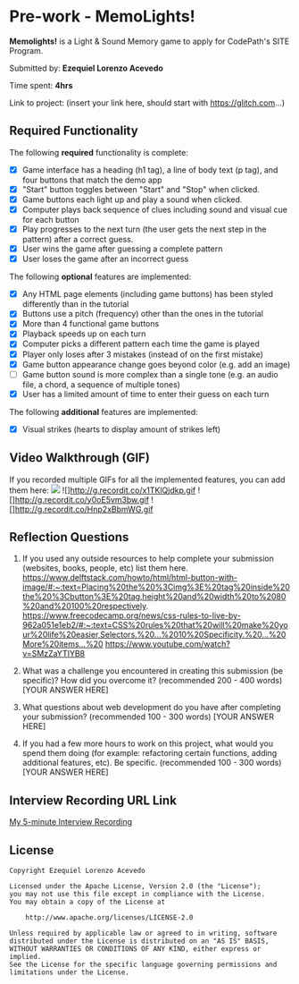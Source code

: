 # Pre-work - **MemoLights!**

**Memolights!** is a Light & Sound Memory game to apply for CodePath's SITE Program. 

Submitted by: **Ezequiel Lorenzo Acevedo**

Time spent:  **4hrs**

Link to project: (insert your link here, should start with https://glitch.com...)

## Required Functionality

The following **required** functionality is complete:

* [x] Game interface has a heading (h1 tag), a line of body text (p tag), and four buttons that match the demo app
* [x] "Start" button toggles between "Start" and "Stop" when clicked. 
* [x] Game buttons each light up and play a sound when clicked. 
* [x] Computer plays back sequence of clues including sound and visual cue for each button
* [x] Play progresses to the next turn (the user gets the next step in the pattern) after a correct guess. 
* [x] User wins the game after guessing a complete pattern
* [x] User loses the game after an incorrect guess

The following **optional** features are implemented:

* [x] Any HTML page elements (including game buttons) has been styled differently than in the tutorial
* [x] Buttons use a pitch (frequency) other than the ones in the tutorial
* [x] More than 4 functional game buttons
* [x] Playback speeds up on each turn
* [x] Computer picks a different pattern each time the game is played
* [x] Player only loses after 3 mistakes (instead of on the first mistake)
* [x] Game button appearance change goes beyond color (e.g. add an image)
* [ ] Game button sound is more complex than a single tone (e.g. an audio file, a chord, a sequence of multiple tones)
* [x] User has a limited amount of time to enter their guess on each turn

The following **additional** features are implemented:

- [x] Visual strikes (hearts to display amount of strikes left)

## Video Walkthrough (GIF)

If you recorded multiple GIFs for all the implemented features, you can add them here:
<img src="http://g.recordit.co/aGo87F3JbF.gif">
![]http://g.recordit.co/x1TKlQjdkp.gif
![]http://g.recordit.co/y0oE5vm3bw.gif
![]http://g.recordit.co/Hnp2xBbmWG.gif

## Reflection Questions
1. If you used any outside resources to help complete your submission (websites, books, people, etc) list them here. 
https://www.delftstack.com/howto/html/html-button-with-image/#:~:text=Placing%20the%20%3Cimg%3E%20tag%20inside%20the%20%3Cbutton%3E%20tag,height%20and%20width%20to%2080%20and%20100%20respectively.
https://www.freecodecamp.org/news/css-rules-to-live-by-962a051e1eb2/#:~:text=CSS%20rules%20that%20will%20make%20your%20life%20easier,Selectors.%20...%2010%20Specificity.%20...%20More%20items...%20
https://www.youtube.com/watch?v=SMzZaYTIYB8

2. What was a challenge you encountered in creating this submission (be specific)? How did you overcome it? (recommended 200 - 400 words) 
[YOUR ANSWER HERE]

3. What questions about web development do you have after completing your submission? (recommended 100 - 300 words) 
[YOUR ANSWER HERE]

4. If you had a few more hours to work on this project, what would you spend them doing (for example: refactoring certain functions, adding additional features, etc). Be specific. (recommended 100 - 300 words) 
[YOUR ANSWER HERE]



## Interview Recording URL Link

[My 5-minute Interview Recording](your-link-here)


## License

    Copyright Ezequiel Lorenzo Acevedo

    Licensed under the Apache License, Version 2.0 (the "License");
    you may not use this file except in compliance with the License.
    You may obtain a copy of the License at

        http://www.apache.org/licenses/LICENSE-2.0

    Unless required by applicable law or agreed to in writing, software
    distributed under the License is distributed on an "AS IS" BASIS,
    WITHOUT WARRANTIES OR CONDITIONS OF ANY KIND, either express or implied.
    See the License for the specific language governing permissions and
    limitations under the License.
